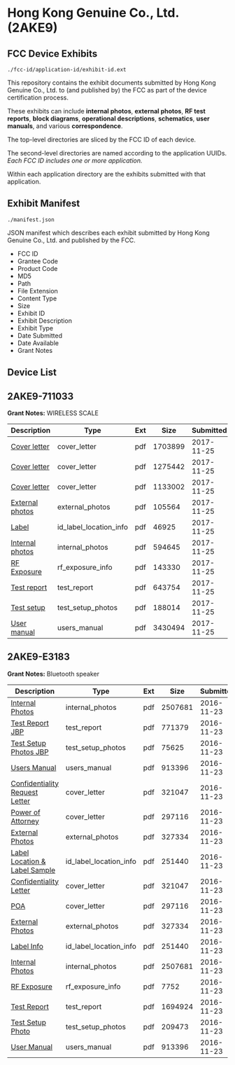 # Hong Kong Genuine Co., Ltd. (2AKE9)
## FCC Device Exhibits

```
./fcc-id/application-id/exhibit-id.ext
```

This repository contains the exhibit documents submitted by Hong Kong Genuine Co., Ltd. to (and published by) the FCC as part of the device certification process.

These exhibits can include **internal photos**, **external photos**, **RF test reports**, **block diagrams**, **operational descriptions**, **schematics**, **user manuals**, and various **correspondence**.

The top-level directories are sliced by the FCC ID of each device.

The second-level directories are named according to the application UUIDs. *Each FCC ID includes one or more application.*

Within each application directory are the exhibits submitted with that application. 

## Exhibit Manifest

```
./manifest.json
```

JSON manifest which describes each exhibit submitted by Hong Kong Genuine Co., Ltd. and published by the FCC.

- FCC ID
- Grantee Code
- Product Code
- MD5
- Path
- File Extension
- Content Type
- Size
- Exhibit ID
- Exhibit Description
- Exhibit Type
- Date Submitted
- Date Available
- Grant Notes

## Device List
## 2AKE9-711033
**Grant Notes:** WIRELESS SCALE

| Description | Type | Ext | Size | Submitted | Available |
| ----------- | ---- | --- | ---- | --------- | --------- |
| [Cover letter](2AKE9-711033/72197aebce93e7167155738ed1c6881e/3652565.pdf) | cover_letter | pdf | 1703899 | 2017-11-25 | 2017-11-25 |
| [Cover letter](2AKE9-711033/72197aebce93e7167155738ed1c6881e/3652566.pdf) | cover_letter | pdf | 1275442 | 2017-11-25 | 2017-11-25 |
| [Cover letter](2AKE9-711033/72197aebce93e7167155738ed1c6881e/3652567.pdf) | cover_letter | pdf | 1133002 | 2017-11-25 | 2017-11-25 |
| [External photos](2AKE9-711033/72197aebce93e7167155738ed1c6881e/3652568.pdf) | external_photos | pdf | 105564 | 2017-11-25 | 2017-11-25 |
| [Label](2AKE9-711033/72197aebce93e7167155738ed1c6881e/3652569.pdf) | id_label_location_info | pdf | 46925 | 2017-11-25 | 2017-11-25 |
| [Internal photos](2AKE9-711033/72197aebce93e7167155738ed1c6881e/3652570.pdf) | internal_photos | pdf | 594645 | 2017-11-25 | 2017-11-25 |
| [RF Exposure](2AKE9-711033/72197aebce93e7167155738ed1c6881e/3652572.pdf) | rf_exposure_info | pdf | 143330 | 2017-11-25 | 2017-11-25 |
| [Test report](2AKE9-711033/72197aebce93e7167155738ed1c6881e/3652575.pdf) | test_report | pdf | 643754 | 2017-11-25 | 2017-11-25 |
| [Test setup](2AKE9-711033/72197aebce93e7167155738ed1c6881e/3652576.pdf) | test_setup_photos | pdf | 188014 | 2017-11-25 | 2017-11-25 |
| [User manual](2AKE9-711033/72197aebce93e7167155738ed1c6881e/3652577.pdf) | users_manual | pdf | 3430494 | 2017-11-25 | 2017-11-25 |
## 2AKE9-E3183
**Grant Notes:** Bluetooth speaker

| Description | Type | Ext | Size | Submitted | Available |
| ----------- | ---- | --- | ---- | --------- | --------- |
| [Internal Photos](2AKE9-E3183/a78721ccedb6a1981448aeb0b794af35/3205148.pdf) | internal_photos | pdf | 2507681 | 2016-11-23 | 2016-11-23 |
| [Test Report JBP](2AKE9-E3183/a78721ccedb6a1981448aeb0b794af35/3205164.pdf) | test_report | pdf | 771379 | 2016-11-23 | 2016-11-23 |
| [Test Setup Photos JBP](2AKE9-E3183/a78721ccedb6a1981448aeb0b794af35/3205165.pdf) | test_setup_photos | pdf | 75625 | 2016-11-23 | 2016-11-23 |
| [Users Manual](2AKE9-E3183/a78721ccedb6a1981448aeb0b794af35/3205155.pdf) | users_manual | pdf | 913396 | 2016-11-23 | 2016-11-23 |
| [Confidentiality Request Letter](2AKE9-E3183/a78721ccedb6a1981448aeb0b794af35/3205150.pdf) | cover_letter | pdf | 321047 | 2016-11-23 | 2016-11-23 |
| [Power of Attorney](2AKE9-E3183/a78721ccedb6a1981448aeb0b794af35/3205151.pdf) | cover_letter | pdf | 297116 | 2016-11-23 | 2016-11-23 |
| [External Photos](2AKE9-E3183/a78721ccedb6a1981448aeb0b794af35/3205147.pdf) | external_photos | pdf | 327334 | 2016-11-23 | 2016-11-23 |
| [Label Location & Label Sample](2AKE9-E3183/a78721ccedb6a1981448aeb0b794af35/3205149.pdf) | id_label_location_info | pdf | 251440 | 2016-11-23 | 2016-11-23 |
| [Confidentiality Letter](2AKE9-E3183/884b9c9ee53cabfd7995f48c62a8d0ee/3205150.pdf) | cover_letter | pdf | 321047 | 2016-11-23 | 2016-11-23 |
| [POA](2AKE9-E3183/884b9c9ee53cabfd7995f48c62a8d0ee/3205151.pdf) | cover_letter | pdf | 297116 | 2016-11-23 | 2016-11-23 |
| [External Photos](2AKE9-E3183/884b9c9ee53cabfd7995f48c62a8d0ee/3205147.pdf) | external_photos | pdf | 327334 | 2016-11-23 | 2016-11-23 |
| [Label Info](2AKE9-E3183/884b9c9ee53cabfd7995f48c62a8d0ee/3205149.pdf) | id_label_location_info | pdf | 251440 | 2016-11-23 | 2016-11-23 |
| [Internal Photos](2AKE9-E3183/884b9c9ee53cabfd7995f48c62a8d0ee/3205148.pdf) | internal_photos | pdf | 2507681 | 2016-11-23 | 2016-11-23 |
| [RF Exposure](2AKE9-E3183/884b9c9ee53cabfd7995f48c62a8d0ee/3205152.pdf) | rf_exposure_info | pdf | 7752 | 2016-11-23 | 2016-11-23 |
| [Test Report](2AKE9-E3183/884b9c9ee53cabfd7995f48c62a8d0ee/3205153.pdf) | test_report | pdf | 1694924 | 2016-11-23 | 2016-11-23 |
| [Test Setup Photo](2AKE9-E3183/884b9c9ee53cabfd7995f48c62a8d0ee/3205154.pdf) | test_setup_photos | pdf | 209473 | 2016-11-23 | 2016-11-23 |
| [User Manual](2AKE9-E3183/884b9c9ee53cabfd7995f48c62a8d0ee/3205155.pdf) | users_manual | pdf | 913396 | 2016-11-23 | 2016-11-23 |
